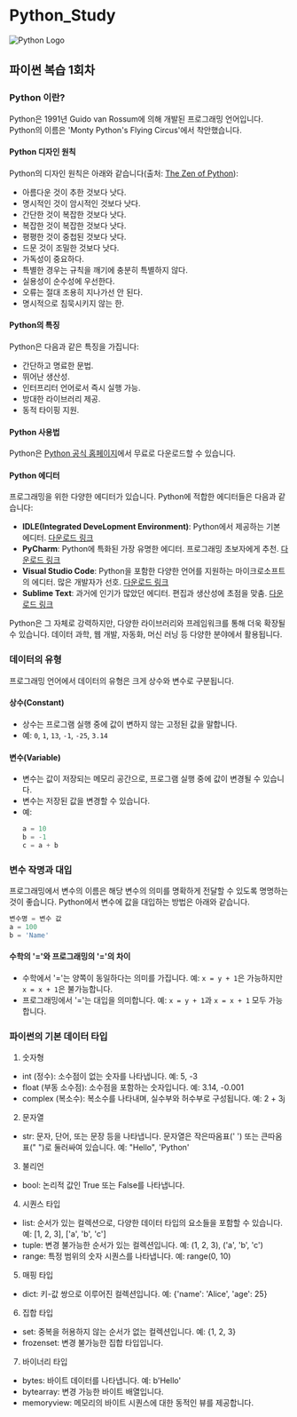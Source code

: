# Python_Study
![Python Logo](https://i.namu.wiki/i/pHxeJONxIv51qQsN2ac5nX3shPEmiSlKtGVATZXUE22NHGyw9v7_Aqto6aSoCU9ODz3RKtTKCEP0E0OI7TlxMQ.webp)

## 파이썬 복습 1회차
### Python 이란?
Python은 1991년 Guido van Rossum에 의해 개발된 프로그래밍 언어입니다. Python의 이름은 'Monty Python's Flying Circus'에서 착안했습니다.

#### Python 디자인 원칙
Python의 디자인 원칙은 아래와 같습니다(출처: [The Zen of Python](https://peps.python.org/pep-0020/)):

- 아름다운 것이 추한 것보다 낫다.
- 명시적인 것이 암시적인 것보다 낫다.
- 간단한 것이 복잡한 것보다 낫다.
- 복잡한 것이 복잡한 것보다 낫다.
- 평평한 것이 중첩된 것보다 낫다.
- 드문 것이 조밀한 것보다 낫다.
- 가독성이 중요하다.
- 특별한 경우는 규칙을 깨기에 충분히 특별하지 않다.
- 실용성이 순수성에 우선한다.
- 오류는 절대 조용히 지나가선 안 된다.
- 명시적으로 침묵시키지 않는 한.

#### Python의 특징
Python은 다음과 같은 특징을 가집니다:

- 간단하고 명료한 문법.
- 뛰어난 생산성.
- 인터프리터 언어로서 즉시 실행 가능.
- 방대한 라이브러리 제공.
- 동적 타이핑 지원.

#### Python 사용법
Python은 [Python 공식 홈페이지](https://www.python.org/)에서 무료로 다운로드할 수 있습니다.

#### Python 에디터
프로그래밍을 위한 다양한 에디터가 있습니다. Python에 적합한 에디터들은 다음과 같습니다:

- **IDLE(Integrated DeveLopment Environment)**: Python에서 제공하는 기본 에디터. [다운로드 링크](https://www.python.org/)
- **PyCharm**: Python에 특화된 가장 유명한 에디터. 프로그래밍 초보자에게 추천. [다운로드 링크](https://www.jetbrains.com/pycharm/)
- **Visual Studio Code**: Python을 포함한 다양한 언어를 지원하는 마이크로소프트의 에디터. 많은 개발자가 선호. [다운로드 링크](https://code.visualstudio.com/)
- **Sublime Text**: 과거에 인기가 많았던 에디터. 편집과 생산성에 초점을 맞춤. [다운로드 링크](https://www.sublimetext.com/)

Python은 그 자체로 강력하지만, 다양한 라이브러리와 프레임워크를 통해 더욱 확장될 수 있습니다. 데이터 과학, 웹 개발, 자동화, 머신 러닝 등 다양한 분야에서 활용됩니다.

### 데이터의 유형
프로그래밍 언어에서 데이터의 유형은 크게 상수와 변수로 구분됩니다.

#### 상수(Constant)
- 상수는 프로그램 실행 중에 값이 변하지 않는 고정된 값을 말합니다.
- 예: `0`, `1`, `13`, `-1`, `-25`, `3.14`

#### 변수(Variable)
- 변수는 값이 저장되는 메모리 공간으로, 프로그램 실행 중에 값이 변경될 수 있습니다.
- 변수는 저장된 값을 변경할 수 있습니다.
- 예:
  ```python
  a = 10
  b = -1
  c = a + b
  ```

### 변수 작명과 대입
프로그래밍에서 변수의 이름은 해당 변수의 의미를 명확하게 전달할 수 있도록 명명하는 것이 좋습니다. Python에서 변수에 값을 대입하는 방법은 아래와 같습니다.

```python
변수명 = 변수 값
a = 100
b = 'Name'
```

#### 수학의 '='와 프로그래밍의 '='의 차이
- 수학에서 '='는 양쪽이 동일하다는 의미를 가집니다. 예: `x = y + 1`은 가능하지만 `x = x + 1`은 불가능합니다.
- 프로그래밍에서 '='는 대입을 의미합니다. 예: `x = y + 1`과 `x = x + 1` 모두 가능합니다.

### 파이썬의 기본 데이터 타입
1. 숫자형

- int (정수): 소수점이 없는 숫자를 나타냅니다. 예: 5, -3
- float (부동 소수점): 소수점을 포함하는 숫자입니다. 예: 3.14, -0.001
- complex (복소수): 복소수를 나타내며, 실수부와 허수부로 구성됩니다. 예: 2 + 3j

2. 문자열

- str: 문자, 단어, 또는 문장 등을 나타냅니다. 문자열은 작은따옴표(' ') 또는 큰따옴표(" ")로 둘러싸여 있습니다. 예: "Hello", 'Python'

3. 불리언

- bool: 논리적 값인 True 또는 False를 나타냅니다.

4. 시퀀스 타입

- list: 순서가 있는 컬렉션으로, 다양한 데이터 타입의 요소들을 포함할 수 있습니다. 예: [1, 2, 3], ['a', 'b', 'c']
- tuple: 변경 불가능한 순서가 있는 컬렉션입니다. 예: (1, 2, 3), ('a', 'b', 'c')
- range: 특정 범위의 숫자 시퀀스를 나타냅니다. 예: range(0, 10)

5. 매핑 타입

- dict: 키-값 쌍으로 이루어진 컬렉션입니다. 예: {'name': 'Alice', 'age': 25}

6. 집합 타입

- set: 중복을 허용하지 않는 순서가 없는 컬렉션입니다. 예: {1, 2, 3}
- frozenset: 변경 불가능한 집합 타입입니다.

7. 바이너리 타입

- bytes: 바이트 데이터를 나타냅니다. 예: b'Hello'
- bytearray: 변경 가능한 바이트 배열입니다.
- memoryview: 메모리의 바이트 시퀀스에 대한 동적인 뷰를 제공합니다.
